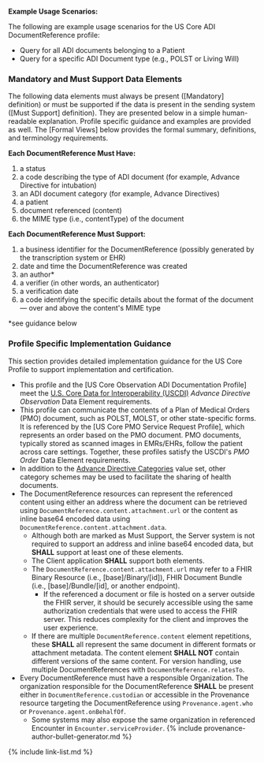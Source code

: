 

**Example Usage Scenarios:**

The following are example usage scenarios for the US Core ADI DocumentReference profile:

-   Query for all ADI documents belonging to a Patient
-   Query for a specific ADI Document type (e.g., POLST or Living Will)

### Mandatory and Must Support Data Elements

The following data elements must always be present ([Mandatory] definition) or must be supported if the data is present in the sending system ([Must Support] definition). They are presented below in a simple human-readable explanation. Profile specific guidance and examples are provided as well. The [Formal Views] below provides the formal summary, definitions, and terminology requirements.

**Each DocumentReference Must Have:**

1. a status
2. a code describing the type of ADI document (for example, Advance Directive for intubation)
3. an ADI document category (for example, Advance Directives)
4. a patient
5. document referenced (content)
6. the MIME type (i.e., contentType) of the document

**Each DocumentReference Must Support:**

1. a business identifier for the DocumentReference (possibly generated by the transcription system or EHR)
1. date and time the DocumentReference was created
1. an author*
2. a verifier (in other words, an authenticator)
3. a verification date
4. a code identifying the specific details about the format of the document — over and above the content's MIME type

<!-- 5. the patient encounter that is being referenced
1. clinically relevant date -->

<!-- {% raw %} {% include additional-requirements-intro.md type="DocumentReference" %}
 {% endraw %} -->

*see guidance below

### Profile Specific Implementation Guidance

This section provides detailed implementation guidance for the US Core Profile to support implementation and certification.
- <span class="bg-success" markdown="1">This profile and the [US Core Observation ADI Documentation Profile] meet the [U.S. Core Data for Interoperability (USCDI)](https://www.healthit.gov/isp/united-states-core-data-interoperability-uscdi) *Advance Directive Observation* Data Element requirements.</span><!-- new-content -->
- <span class="bg-success" markdown="1">This profile can communicate the contents of a Plan of Medical Orders (PMO) document, such as POLST, MOLST, or other state-specific forms. It is referenced by the [US Core PMO Service Request Profile], which represents an order based on the PMO document. PMO documents, typically stored as scanned images in EMRs/EHRs, follow the patient across care settings. Together, these profiles satisfy the USCDI's *PMO Order* Data Element requirements.</span><!-- new-content -->
- In addition to the [Advance Directive Categories](https://vsac.nlm.nih.gov/valueset/2.16.840.1.113883.11.20.9.69.4/expansion) value set, other category schemes may be used to facilitate the sharing of health documents.
- The DocumentReference resources can represent the referenced content using either an address where the document can be retrieved using `DocumentReference.content.attachment.url` or the content as inline base64 encoded data using `DocumentReference.content.attachment.data`.
    -  Although both are marked as Must Support, the Server system is not required to support an address and inline base64 encoded data, but **SHALL** support at least one of these elements.
    -  The Client application **SHALL** support both elements.
    -  The `DocumentReference.content.attachment.url` may refer to a FHIR Binary Resource (i.e., [base]/Binary/[id]), FHIR Document Bundle (i.e., [base]/Bundle/[id], or another endpoint).
        - If the referenced a document or file is hosted on a server outside the FHIR server, it should be securely accessible using the same authorization credentials that were used to access the FHIR server. This reduces complexity for the client and improves the user experience.
    -  If there are multiple `DocumentReference.content` element repetitions, these **SHALL** all represent the same document in different formats or attachment metadata. The content element **SHALL NOT** contain different versions of the same content. For version handling, use multiple DocumentReferences with `DocumentReference.relatesTo`.
- Every DocumentReference must have a responsible Organization. The organization responsible for the DocumentReference **SHALL** be present either in `DocumentReference.custodian` or accessible in the Provenance resource targeting the DocumentReference using `Provenance.agent.who` or `Provenance.agent.onBehalfOf`.
   - Some systems may also expose the same organization in referenced Encounter in `Encounter.serviceProvider`.
{% include provenance-author-bullet-generator.md %}

{% include link-list.md %}
